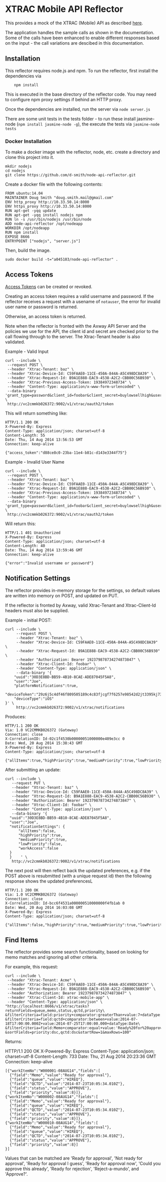 # XTRAC Mobile API Reflector

This provides a mock of the XTRAC (Mobile) API as described [here](http://docs.xtracmobileappapi.apiary.io/).

The application handles the sample calls as shown in the documentation. Some of
the calls have been enhanced to enable different responses based on the input -
the call variations are descibed in this documentation.

## Installation

This reflector requires node.js and npm. To run the reflector, first install the
dependencies via

        npm install

This is executed in the base directory of the reflector code. You may need to
configure npm proxy settings if behind an HTTP proxy.

Once the dependencies are installed, run the server via `node server.js`

There are some unit tests in the tests folder - to run these install
jasmine-node (`npm install jasmine-node -g`), the execute the tests via
`jasmine-node tests`

### Docker Installation

To make a docker image with the reflector, node, etc. create a directory and
clone this project into it.

    mkdir nodejs
    cd nodejs
    git clone https://github.com/d-smith/node-api-reflector.git

Create a docker file with the following contents:

    FROM ubuntu:14.04
    MAINTAINER Doug Smith "doug.smith.mail@gmail.com"
    ENV http_proxy http://10.33.50.14:8000
    ENV https_proxy http://10.33.50.14:8000
    RUN apt-get -yqq update
    RUN apt-get -yqq install nodejs npm
    RUN ln -s /usr/bin/nodejs /usr/bin/node
    ADD node-api-reflector /opt/nodeapp
    WORKDIR /opt/nodeapp
    RUN npm install
    EXPOSE 8666
    ENTRYPOINT ["nodejs", "server.js"]

Then, build the image.

    sudo docker build -t="a045103/node-api-reflector" .

    

## Access Tokens

[Access Tokens](http://docs.xtracmobileappapi.apiary.io/#accesstokens) can be
created or revoked.

Creating an access token requires a valid username and password. If the reflector
receives a request with a usename of `notauser`, the error for invalid user name
or password is returned.

Otherwise, an access token is returned.

Note when the reflector is fronted with the Axway API Server and the policies
we use for the API, the client id and secret are checked prior to the call
flowing through to the server. The Xtrac-Tenant header is also validated.

Example - Valid Input


    curl --include \
     --request POST \
     --header "Xtrac-Tenant: baz" \
     --header "Xtrac-Device-Id: C59FAAE0-11CE-450A-844A-A5C498DC8A39" \
     --header "Xtrac-Request-Id: B9A1E888-EAC9-4538-A2C2-CBB00C56B930" \
     --header "Xtrac-Previous-Access-Token: 19384972348734" \
     --header "Content-Type: application/x-www-form-urlencoded" \
     --data-binary 'grant_type=password&client_id=foobar&client_secret=buylowsellhigh&username=joeuser&password=changeme&tenant_id=acme' \
     http://vc2cmmkb026372:9002/v1/xtrac/oauth2/token

This will return something like:

    HTTP/1.1 200 OK
    X-Powered-By: Express
    Content-Type: application/json; charset=utf-8
    Content-Length: 55
    Date: Thu, 14 Aug 2014 13:56:53 GMT
    Connection: keep-alive

    {"access_token":"d88ce8c0-23ba-11e4-b81c-d143e3344f75"}


Example - Invalid User Name

    curl --include \
     --request POST \
     --header "Xtrac-Tenant: baz" \
     --header "Xtrac-Device-Id: C59FAAE0-11CE-450A-844A-A5C498DC8A39" \
     --header "Xtrac-Request-Id: B9A1E888-EAC9-4538-A2C2-CBB00C56B930" \
     --header "Xtrac-Previous-Access-Token: 19384972348734" \
     --header "Content-Type: application/x-www-form-urlencoded" \
     --data-binary 'grant_type=password&client_id=foobar&client_secret=buylowsellhigh&username=notauser&password=changeme&tenant_id=acme' \
     http://vc2cmmkb026372:9002/v1/xtrac/oauth2/token

Will return this:

    HTTP/1.1 401 Unauthorized
    X-Powered-By: Express
    Content-Type: application/json; charset=utf-8
    Content-Length: 40
    Date: Thu, 14 Aug 2014 13:59:46 GMT
    Connection: keep-alive

    {"error":"Invalid username or password"}

## Notification Settings

The reflector provides in-memory storage for the settings, so default values are
written into memory on POST, and updated on PUT.

If the reflector is fronted by Axway, valid Xtrac-Tenant and Xtrac-Client-Id
headers must also be supplied.

Example - initial POST:

    curl --include \
         --request POST \
         --header "Xtrac-Tenant: baz" \
         --header "Xtrac-Device-Id: C59FAAE0-11CE-450A-844A-A5C498DC8A39" \
         --header "Xtrac-Request-Id: B9A1E888-EAC9-4538-A2C2-CBB00C56B930" \
         --header "Authorization: Bearer 192379878734274873847" \
         --header "Xtrac-Client-Id: foobar" \
         --header "Content-Type: application/json" \
         --data-binary '{
        "uuid":"30D3E8BD-BB59-4B10-8CAE-ADE87045F5A8",
        "user":"Joe",
        "platformNotifications":true,
        "deviceToken":"29z6j5c4df46f809505189c4c83fjcgf7f6257e98542d2jt3395kj73",
        "deviceType":"iOS"
    }' \
         http://vc2cmmkb026372:9002/v1/xtrac/notifications

Produces:

    HTTP/1.1 200 OK
    Via: 1.0 VC2CMMKB026372 (Gateway)
    Connection: close
    X-CorrelationID: Id-02c1f4530b00000051000000e409e3cc 0
    Date: Wed, 20 Aug 2014 15:38:43 GMT
    X-Powered-By: Express
    Content-Type: application/json; charset=utf-8

    {"allItems":true,"highPriority":true,"mediumPriority":true,"lowPriority":true,"workAccess":false}


After submitting an update:

    curl --include \
       --request PUT \
       --header "Xtrac-Tenant: baz" \
       --header "Xtrac-Device-Id: C59FAAE0-11CE-450A-844A-A5C498DC8A39" \
       --header "Xtrac-Request-Id: B9A1E888-EAC9-4538-A2C2-CBB00C56B930" \
       --header "Authorization: Bearer 192379878734274873847" \
       --header "Xtrac-Client-Id: foobar" \
       --header "Content-Type: application/json" \
       --data-binary '{
      "uuid":"30D3E8BD-BB59-4B10-8CAE-ADE87045F5A8",
      "user":"Joe",
      "notificationSettings": {
          "allItems":false,
          "highPriority":true,
          "mediumPriority":true,
          "lowPriority":false,
          "workAccess":false
      }
      }    ' \
       http://vc2cmmkb026372:9002/v1/xtrac/notifications

The next post will then reflect back the updated preferences, e.g. if the POST
above is resubmitted (with a unique request id) then the following
response shows the updated preferencesL

    HTTP/1.1 200 OK
    Via: 1.0 VC2CMMKB026372 (Gateway)
    Connection: close
    X-CorrelationID: Id-bcc6f4531a000000510000000f4fb1ab 0
    Date: Wed, 20 Aug 2014 16:03:08 GMT
    X-Powered-By: Express
    Content-Type: application/json; charset=utf-8

    {"allItems":false,"highPriority":true,"mediumPriority":true,"lowPriority":false,"workAccess":false}


## Find Items

The reflector provides some search functionality, based on looking for memo matches
and ignoring all other criteria.

For example, this request:

    curl --include \
     --header "Xtrac-Tenant: Acme" \
     --header "Xtrac-Device-Id: C59FAAE0-11CE-450A-844A-A5C498DC8A39" \
     --header "Xtrac-Request-Id: B9A1E888-EAC9-4538-A2C2-CBB00C56B930" \
     --header "Authorization: Bearer 192379878734274873847" \
     --header "Xtrac-Client-Id: xtrac-mobile-app" \
     --header "Content-Type: application/json" \
    "http://localhost:8666/v1/xtrac/tasks?returnFields=queue,memo,status,qctd,priority\
    &filterCriteria=field:priority+comparator:greaterThan+value:7+dataType:Integer\
    &filterCriteria=field:qctd+comparator:between+value:2014-07-18T17:00:00.000Z+value:2014-07-25T17:00:00.000+dataType:Date\
    &filterCriteria=field:Memo+comparator:equal+value:'Ready%20for%20approval'+dataType:Character\
    &sortFields=priority:dsc,qctd:dsc&startRow=1&maxRows=100"

Returns:

HTTP/1.1 200 OK
X-Powered-By: Express
Content-Type: application/json; charset=utf-8
Content-Length: 733
Date: Thu, 21 Aug 2014 20:23:36 GMT
Connection: keep-alive

    [{"workItemNo":"W000001-08AUG14","fields":[
      {"field":"Memo","value":"Ready for approval"},
      {"field":"queue","value":"HIREQ"},
      {"field":"QCTD","value":"2014-07-23T10:05:34.010Z"},
      {"field":"status","value":"APPROVE"},
      {"field":"priority","value":8}]},
    {"workItemNo":"W000002-08AUG14","fields":[
      {"field":"Memo","value":"Ready for approval"},
      {"field":"queue","value":"HIREQ"},
      {"field":"QCTD","value":"2014-07-23T10:05:34.010Z"},
      {"field":"status","value":"APPROVE"},
      {"field":"priority","value":8}]},
    {"workItemNo":"W000010-08AUG14","fields":[
      {"field":"Memo","value":"Ready for approval"},
      {"field":"queue","value":"HIREQ"},
      {"field":"QCTD","value":"2014-07-23T10:05:34.010Z"},
      {"field":"status","value":"APPROVE"},
      {"field":"priority","value":8}]
    }]

Values that can be matched are 'Ready for approval', 'Not ready for approval',
'Ready for approval I guess', 'Ready for approval now', 'Could you approve this already',
'Ready for rejection', 'Reject-a-mundo', and 'Approve?'.
